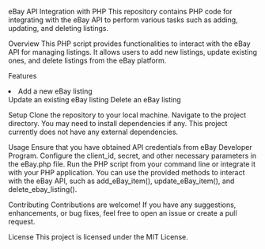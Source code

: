 eBay API Integration with PHP
This repository contains PHP code for integrating with the eBay API to perform various tasks such as adding, updating, and deleting listings.

Overview
This PHP script provides functionalities to interact with the eBay API for managing listings. It allows users to add new listings, update existing ones, and delete listings from the eBay platform.

Features
<li>Add a new eBay listing</li>
Update an existing eBay listing
Delete an eBay listing

Setup
Clone the repository to your local machine.
Navigate to the project directory.
You may need to install dependencies if any. This project currently does not have any external dependencies.

Usage
Ensure that you have obtained API credentials from eBay Developer Program.
Configure the client_id, secret, and other necessary parameters in the eBay.php file.
Run the PHP script from your command line or integrate it with your PHP application.
You can use the provided methods to interact with the eBay API, such as add_eBay_item(), update_eBay_item(), and delete_ebay_listing().

Contributing
Contributions are welcome! If you have any suggestions, enhancements, or bug fixes, feel free to open an issue or create a pull request.

License
This project is licensed under the MIT License.
